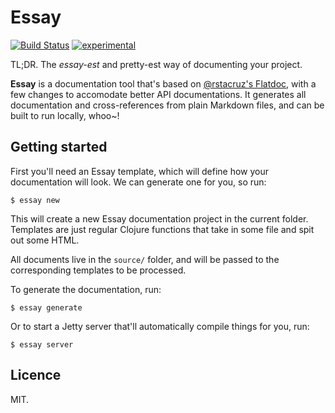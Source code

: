 Essay
=====

[![Build Status](https://secure.travis-ci.org/kurisuwhyte/essay.png)](http://travis-ci.org/kurisuwhyte/essay)
[![experimental](http://hughsk.github.io/stability-badges/dist/experimental.svg)](http://github.com/hughsk/stability-badges)

TL;DR. The *essay-est* and pretty-est way of documenting your project.

**Essay** is a documentation tool that's based on
[@rstacruz's Flatdoc](http://ricostacruz.com/flatdoc/), with a few changes to
accomodate better API documentations. It generates all documentation and
cross-references from plain Markdown files, and can be built to run locally,
whoo~!


## Getting started

First you'll need an Essay template, which will define how your documentation
will look. We can generate one for you, so run:

    $ essay new

This will create a new Essay documentation project in the current
folder. Templates are just regular Clojure functions that take in some file and
spit out some HTML.

All documents live in the `source/` folder, and will be passed to the
corresponding templates to be processed.

To generate the documentation, run:

    $ essay generate

Or to start a Jetty server that'll automatically compile things for you, run:

    $ essay server


## Licence

MIT.

